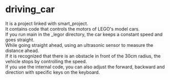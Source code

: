 driving_car       
====================================================================================================================================     
     
          
It is a project linked with smart_project.      
It contains code that controls the motors of LEGO's model cars.    
If you run main in the _legor directory, the car keeps a constant speed and goes straight.     
While going straight ahead, using an ultrasonic sensor to measure the distance ahead.     
If it is recognized that there is an obstacle in front of the 30cm radius, the vehicle stops by controlling the speed.     
If you use the internal code, you can also adjust the forward, backward and direction with specific keys on the keyboard.
